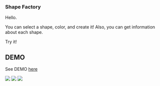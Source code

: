 ### Shape Factory

Hello.

You can select a shape, color, and create it! Also, you can get information about
each shape.

Try it!

## DEMO

See DEMO [here](https://deynnialmazan.github.io/shape-factory/)

![](https://img.shields.io/badge/HTML5-E34F26?style=for-the-badge&logo=html5&logoColor=white) ![](https://img.shields.io/badge/CSS3-1572B6?style=for-the-badge&logo=css3&logoColor=white) ![](https://img.shields.io/badge/JavaScript-F7DF1E?style=for-the-badge&logo=javascript&logoColor=black)